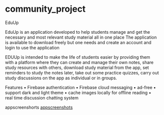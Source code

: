 # community_project
EduUp

EduUp is an application developed to help students manage and get the necessary and most relevant study material all in one place
The application is available to download freely but one needs and create an account and login to use the application

EDUUp is intended to make the life of students easier by providing them with a platform where they can create and manage their own notes,
share study resources with others, download study material from the app, set reminders to study the notes later, take out some practice quizzes, carry out study discussions on the app as individual or in groups.

Features
•	Firebase authentication
•	Firebase cloud messaging
•	ad-free
•	support dark and light theme
•	cache images locally for offline reading
•	real time discussion chatting system


appscreenshorts
[appscreenshots](/appscreenshorts)
